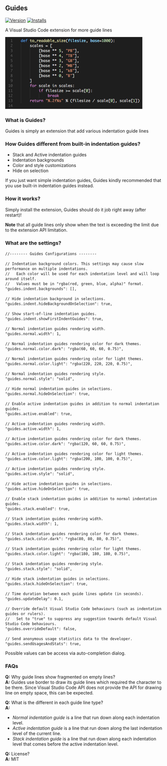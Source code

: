 ## Guides
[![Version](http://vsmarketplacebadge.apphb.com/version/spywhere.guides.svg)](https://marketplace.visualstudio.com/items?itemName=spywhere.guides)
[![Installs](http://vsmarketplacebadge.apphb.com/installs/spywhere.guides.svg)](https://marketplace.visualstudio.com/items?itemName=spywhere.guides)

A Visual Studio Code extension for more guide lines

![Screenshot](images/screenshot.png)

### What is Guides?
Guides is simply an extension that add various indentation guide lines

### How Guides different from built-in indentation guides?
- Stack and Active indentation guides
- Indentation backgrounds
- Color and style customizations
- Hide on selection

If you just want simple indentation guides, Guides kindly recommended that you use built-in indentation guides instead.

### How it works?
Simply install the extension, Guides should do it job right away (after restart)!

**Note** that all guide lines only show when the text is exceeding the limit due to the extension API limitation.

### What are the settings?
```
//-------- Guides Configurations --------

// Indentation background colors. This settings may cause slow performance on multiple indentations.
//   Each color will be used for each indentation level and will loop around itself.
//   Values must be in "rgba(red, green, blue, alpha)" format.
"guides.indent.backgrounds": [],

// Hide indentation background in selections.
"guides.indent.hideBackgroundOnSelection": true,

// Show start-of-line indentation guides.
"guides.indent.showFirstIndentGuides": true,

// Normal indentation guides rendering width.
"guides.normal.width": 1,

// Normal indentation guides rendering color for dark themes.
"guides.normal.color.dark": "rgba(60, 60, 60, 0.75)",

// Normal indentation guides rendering color for light themes.
"guides.normal.color.light": "rgba(220, 220, 220, 0.75)",

// Normal indentation guides rendering style.
"guides.normal.style": "solid",

// Hide normal indentation guides in selections.
"guides.normal.hideOnSelection": true,

// Enable active indentation guides in addition to normal indentation guides.
"guides.active.enabled": true,

// Active indentation guides rendering width.
"guides.active.width": 1,

// Active indentation guides rendering color for dark themes.
"guides.active.color.dark": "rgba(120, 60, 60, 0.75)",

// Active indentation guides rendering color for light themes.
"guides.active.color.light": "rgba(200, 100, 100, 0.75)",

// Active indentation guides rendering style.
"guides.active.style": "solid",

// Hide active indentation guides in selections.
"guides.active.hideOnSelection": true,

// Enable stack indentation guides in addition to normal indentation guides.
"guides.stack.enabled": true,

// Stack indentation guides rendering width.
"guides.stack.width": 1,

// Stack indentation guides rendering color for dark themes.
"guides.stack.color.dark": "rgba(80, 80, 80, 0.75)",

// Stack indentation guides rendering color for light themes.
"guides.stack.color.light": "rgba(180, 180, 180, 0.75)",

// Stack indentation guides rendering style.
"guides.stack.style": "solid",

// Hide stack indentation guides in selections.
"guides.stack.hideOnSelection": true,

// Time duration between each guide lines update (in seconds).
"guides.updateDelay": 0.1,

// Override default Visual Studio Code behaviours (such as indentation guides or rulers).
//   Set to "true" to suppress any suggestion towards default Visual Studio Code behaviours.
"guides.overrideDefault": false,

// Send anonymous usage statistics data to the developer.
"guides.sendUsagesAndStats": true,
```
Possible values can be access via auto-completion dialog.

### FAQs

**Q:** Why guide lines show fragmented on empty lines?  
**A:** Guides use border to draw its guide lines which required the character to be there.
Since Visual Studio Code API does not provide the API for drawing line on empty space, this can be expected. 

**Q:** What is the different in each guide line type?  
**A:**
- *Normal indentation guide* is a line that run down along each indentation level.
- *Active indentation guide* is a line that run down along the last indentation level of the current line.
- *Stack indentation guide* is a line that run down along each indentation level that comes before the active indentation level.

**Q:** License?  
**A:** MIT
